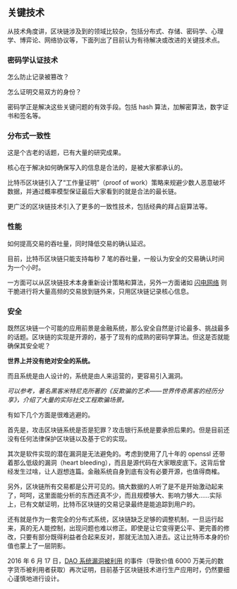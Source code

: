 ## 关键技术

从技术角度讲，区块链涉及到的领域比较杂，包括分布式、存储、密码学、心理学、博弈论、网络协议等，下面列出了目前认为有待解决或改进的关键技术点。

### 密码学认证技术
怎么防止记录被篡改？

怎么证明交易双方的身份？

密码学正是解决这些关键问题的有效手段。包括 hash 算法，加解密算法，数字证书和签名等。

### 分布式一致性
这是个古老的话题，已有大量的研究成果。

核心在于解决如何确保写入的信息是合法的，是被大家都承认的。

比特币区块链引入了“工作量证明”（proof of work）策略来规避少数人恶意破坏数据，并通过概率模型保证最后大家看到的就是合法的最长链。

更广泛的区块链技术引入了更多的一致性技术，包括经典的拜占庭算法等。

### 性能
如何提高交易的吞吐量，同时降低交易的确认延迟。

目前，比特币区块链只能支持每秒 7 笔的吞吐量，一般认为安全的交易确认时间为一个小时。

一方面可以从区块链技术本身重新设计策略和算法，另外一方面诸如 [闪电网络]() 则干脆进行将大量高频的交易放到链外来，只用区块链记录核心信息。

### 安全

既然区块链一个可能的应用前景是金融系统，那么安全自然是讨论最多、挑战最多的话题。区块链的实现是开源的，基于了现有的成熟的密码学算法。但这是否就能确保其安全呢？

**世界上并没有绝对安全的系统。**

而且系统是由人设计的，系统是由人来运营的，更容易引入漏洞。

*可以参考，著名黑客米特尼克所著的《反欺骗的艺术——世界传奇黑客的经历分享》，介绍了大量的实际社交工程欺骗场景。*

有如下几个方面是很难逃避的。

首先是，攻击区块链系统是否是犯罪？攻击银行系统是要承担后果的。但是目前还没有任何法律保护区块链以及基于它的实现。

其次是软件实现的潜在漏洞是无法避免的。考虑到使用了几十年的 openssl 还带着那么低级的漏洞（heart bleeding），而且是源代码在大家眼皮底下。这背后曾经发生过啥，让人遐想连篇。金融系统自身到底有没有必要开源，也值得商榷。

另外，区块链所有交易都是公开可见的。搞大数据的人听了是不是开始激动起来了，呵呵，这里面能分析的东西还真不少，而且规模够大、影响力够大……实际上，已有文献证明，比特币区块链的交易记录最终是能追踪到用户的。

还有就是作为一套完全的分布式系统，区块链缺乏足够的调整机制，一旦运行起来，真的无人能控制，出现问题也难以修正。即使是让它变得更公平、更完善的修改，只要有部分既得利益者合起来反对，那就无法加入进去。这让比特币本身的价值也蒙上了一层阴影。

2016 年 6 月 17 日，[DAO 系统漏洞被利用](https://blog.daohub.org/the-dao-is-under-attack-8d18ca45011b) 的事件（导致价值 6000 万美元的数字货币被利用者获取）再次证明，目前基于区块链技术进行生产应用时，仍然要细心谨慎地进行设计。